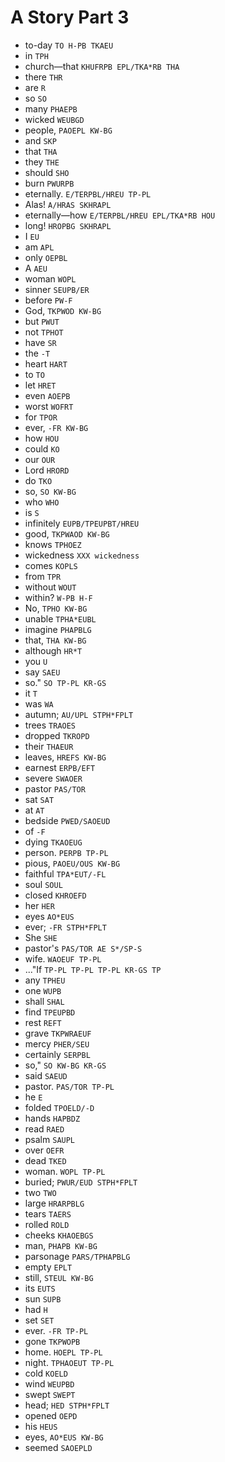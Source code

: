 # A Story Part 3

* to-day `TO H-PB TKAEU`
* in `TPH`
* church—that `KHUFRPB EPL/TKA*RB THA`
* there `THR`
* are `R`
* so `SO`
* many `PHAEPB`
* wicked `WEUBGD`
* people, `PAOEPL KW-BG`
* and `SKP`
* that `THA`
* they `THE`
* should `SHO`
* burn `PWURPB`
* eternally. `E/TERPBL/HREU TP-PL`
* Alas! `A/HRAS SKHRAPL`
* eternally—how `E/TERPBL/HREU EPL/TKA*RB HOU`
* long! `HROPBG SKHRAPL`
* I `EU`
* am `APL`
* only `OEPBL`
* A `AEU`
* woman `WOPL`
* sinner `SEUPB/ER`
* before `PW-F`
* God, `TKPWOD KW-BG`
* but `PWUT`
* not `TPHOT`
* have `SR`
* the `-T`
* heart `HART`
* to `TO`
* let `HRET`
* even `AOEPB`
* worst `WOFRT`
* for `TPOR`
* ever, `-FR KW-BG`
* how `HOU`
* could `KO`
* our `OUR`
* Lord `HRORD`
* do `TKO`
* so, `SO KW-BG`
* who `WHO`
* is `S`
* infinitely `EUPB/TPEUPBT/HREU`
* good, `TKPWAOD KW-BG`
* knows `TPHOEZ`
* wickedness `XXX wickedness`
* comes `KOPLS`
* from `TPR`
* without `WOUT`
* within? `W-PB H-F`
* No, `TPHO KW-BG`
* unable `TPHA*EUBL`
* imagine `PHAPBLG`
* that, `THA KW-BG`
* although `HR*T`
* you `U`
* say `SAEU`
* so." `SO TP-PL KR-GS`
* it `T`
* was `WA`
* autumn; `AU/UPL STPH*FPLT`
* trees `TRAOES`
* dropped `TKROPD`
* their `THAEUR`
* leaves, `HREFS KW-BG`
* earnest `ERPB/EFT`
* severe `SWAOER`
* pastor `PAS/TOR`
* sat `SAT`
* at `AT`
* bedside `PWED/SAOEUD`
* of `-F`
* dying `TKAOEUG`
* person. `PERPB TP-PL`
* pious, `PAOEU/OUS KW-BG`
* faithful `TPA*EUT/-FL`
* soul `SOUL`
* closed `KHROEFD`
* her `HER`
* eyes `AO*EUS`
* ever; `-FR STPH*FPLT`
* She `SHE`
* pastor's `PAS/TOR AE S*/SP-S`
* wife. `WAOEUF TP-PL`
* ..."If `TP-PL TP-PL TP-PL KR-GS TP`
* any `TPHEU`
* one `WUPB`
* shall `SHAL`
* find `TPEUPBD`
* rest `REFT`
* grave `TKPWRAEUF`
* mercy `PHER/SEU`
* certainly `SERPBL`
* so," `SO KW-BG KR-GS`
* said `SAEUD`
* pastor. `PAS/TOR TP-PL`
* he `E`
* folded `TPOELD/-D`
* hands `HAPBDZ`
* read `RAED`
* psalm `SAUPL`
* over `OEFR`
* dead `TKED`
* woman. `WOPL TP-PL`
* buried; `PWUR/EUD STPH*FPLT`
* two `TWO`
* large `HRARPBLG`
* tears `TAERS`
* rolled `ROLD`
* cheeks `KHAOEBGS`
* man, `PHAPB KW-BG`
* parsonage `PARS/TPHAPBLG`
* empty `EPLT`
* still, `STEUL KW-BG`
* its `EUTS`
* sun `SUPB`
* had `H`
* set `SET`
* ever. `-FR TP-PL`
* gone `TKPWOPB`
* home. `HOEPL TP-PL`
* night. `TPHAOEUT TP-PL`
* cold `KOELD`
* wind `WEUPBD`
* swept `SWEPT`
* head; `HED STPH*FPLT`
* opened `OEPD`
* his `HEUS`
* eyes, `AO*EUS KW-BG`
* seemed `SAOEPLD`
